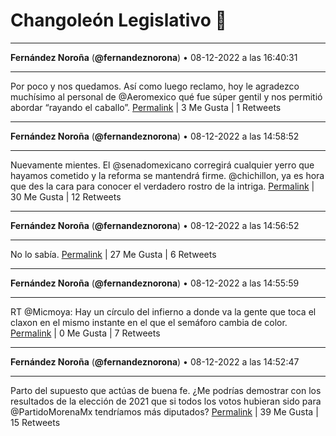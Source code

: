 # Changoleón Legislativo 🙈
*****
**Fernández Noroña** (**@fernandeznorona**) • 08-12-2022 a las 16:40:31
*****
Por poco y nos quedamos. Así como luego reclamo, hoy le agradezco muchísimo al personal de @Aeromexico qué fue súper gentil y nos permitió abordar “rayando el caballo”.
[Permalink](https://twitter.com/fernandeznorona/status/1601013889985978368) | 3 Me Gusta | 1 Retweets
*****
**Fernández Noroña** (**@fernandeznorona**) • 08-12-2022 a las 14:58:52
*****
Nuevamente mientes. El @senadomexicano corregirá cualquier yerro que hayamos cometido y la reforma se mantendrá firme. @chichillon, ya es hora que des la cara para conocer el verdadero rostro de la intriga.
[Permalink](https://twitter.com/fernandeznorona/status/1600988310419435521) | 30 Me Gusta | 12 Retweets
*****
**Fernández Noroña** (**@fernandeznorona**) • 08-12-2022 a las 14:56:52
*****
No lo sabía.
[Permalink](https://twitter.com/fernandeznorona/status/1600987806104711171) | 27 Me Gusta | 6 Retweets
*****
**Fernández Noroña** (**@fernandeznorona**) • 08-12-2022 a las 14:55:59
*****
RT @Micmoya: Hay un círculo del infierno a donde va la gente que toca el claxon en el mismo instante en el que el semáforo cambia de color.
[Permalink](https://twitter.com/fernandeznorona/status/1600987582300442625) | 0 Me Gusta | 7 Retweets
*****
**Fernández Noroña** (**@fernandeznorona**) • 08-12-2022 a las 14:52:47
*****
Parto del supuesto que actúas de buena fe. ¿Me podrías demostrar con los resultados de la elección de 2021 que si todos los votos hubieran sido para @PartidoMorenaMx tendríamos más diputados?
[Permalink](https://twitter.com/fernandeznorona/status/1600986779687190528) | 39 Me Gusta | 15 Retweets